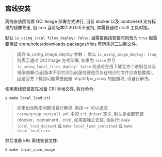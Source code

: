 ## 离线安装

离线安装围绕着 OCI Image 部署方式进行, 当前 docker 以及 containerd 支持标准的镜像导出, 但 crio 当前版本(1.20.0.1)不支持, 其需要通过 crictl 工具对接。

默认 `is_using_local_files_deploy: false`, 当需要离线安装时则改为 `true` 但需要保证 crane/roles/downloads-packages/files 有所需的二进制文件。

> 废弃 is_using_image_deploy 参数：
> 默认 `is_using_image_deploy: true`, 则表示通过 OCI Image 方式部署, 如果为 `false` 并且 `is_using_local_files_deploy: false` 则通过在线下载官方二进制包以及镜像部署(当前版本不会检测当前服务器是否存在相应的文件会直接覆盖), 因是官方下载则可能需要配置 http/https_proxy 的配置项, 请自行解决。

使用离线安装首先准备 CRI 本地文件, 执行命令:

```
$ make local_load_cri
```

> 如果出现网络问题请自行解决.
> 离线 cri 可以通过 `crane/group_vars/all.yml` 中的 `cri_driver` 定义, 默认是全部安装 (docker、containerd、crio), 如需要独立安装, 请执行:
> `make local_load_dockerd` 或 `make local_load_contained` 或 `make local_load_crio`

然后准备 k8s 离线安装文件:

```
$ make local_save_image
```